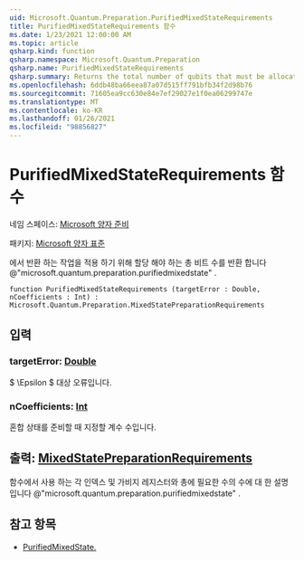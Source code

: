 ```yaml
---
uid: Microsoft.Quantum.Preparation.PurifiedMixedStateRequirements
title: PurifiedMixedStateRequirements 함수
ms.date: 1/23/2021 12:00:00 AM
ms.topic: article
qsharp.kind: function
qsharp.namespace: Microsoft.Quantum.Preparation
qsharp.name: PurifiedMixedStateRequirements
qsharp.summary: Returns the total number of qubits that must be allocated in order to apply the operation returned by @"microsoft.quantum.preparation.purifiedmixedstate".
ms.openlocfilehash: 6ddb48ba66eea87a07d515ff791bfb34f2d98b76
ms.sourcegitcommit: 71605ea9cc630e84e7ef29027e1f0ea06299747e
ms.translationtype: MT
ms.contentlocale: ko-KR
ms.lasthandoff: 01/26/2021
ms.locfileid: "98856827"
---
```

# <a name="purifiedmixedstaterequirements-function"></a>PurifiedMixedStateRequirements 함수

네임 스페이스: [Microsoft 양자 준비](xref:Microsoft.Quantum.Preparation)

패키지: [Microsoft 양자 표준](https://nuget.org/packages/Microsoft.Quantum.Standard)


에서 반환 하는 작업을 적용 하기 위해 할당 해야 하는 총 비트 수를 반환 합니다 @"microsoft.quantum.preparation.purifiedmixedstate" .

```qsharp
function PurifiedMixedStateRequirements (targetError : Double, nCoefficients : Int) : Microsoft.Quantum.Preparation.MixedStatePreparationRequirements
```


## <a name="input"></a>입력

### <a name="targeterror--double"></a>targetError: [Double](xref:microsoft.quantum.lang-ref.double)

$ \Epsilon $ 대상 오류입니다.


### <a name="ncoefficients--int"></a>nCoefficients: [Int](xref:microsoft.quantum.lang-ref.int)

혼합 상태를 준비할 때 지정할 계수 수입니다.



## <a name="output--mixedstatepreparationrequirements"></a>출력: [MixedStatePreparationRequirements](xref:Microsoft.Quantum.Preparation.MixedStatePreparationRequirements)

함수에서 사용 하는 각 인덱스 및 가비지 레지스터와 총에 필요한 수의 수에 대 한 설명입니다 @"microsoft.quantum.preparation.purifiedmixedstate" .

## <a name="see-also"></a>참고 항목

- [PurifiedMixedState.](xref:Microsoft.Quantum.Preparation.PurifiedMixedState)